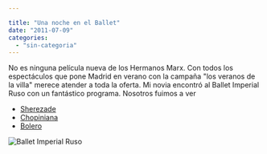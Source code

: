 ```yaml
---

title: "Una noche en el Ballet"
date: "2011-07-09"
categories: 
  - "sin-categoria"
---
```


No es ninguna película nueva de los Hermanos Marx. Con todos los espectáculos que pone Madrid en verano con la campaña "los veranos de la villa" merece atender a toda la oferta. Mi novia encontró al Ballet Imperial Ruso con un fantástico programa. Nosotros fuimos a ver

- [Sherezade](https://www.tatianasolovievaproducciones.com/bir2008/scheherazade2008.html "Sherezade")
- [Chopiniana](https://www.tatianasolovievaproducciones.com/bir2008/scheherazade2008.html "Chipiniana")
- [Bolero](https://www.tatianasolovievaproducciones.com/bir2008/bolero2008.html "Bolero")

![](images/Ballet%20Imperial%20Ruso.jpg "Ballet Imperial Ruso")

